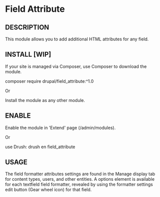 # Field Attribute

## DESCRIPTION

This module allows you to add additional HTML attributes for any field.

## INSTALL [WIP]

If your site is managed via Composer, use Composer to download the module.

composer require drupal/field_attribute:^1.0

Or

Install the module as any other module.

## ENABLE

Enable the module in 'Extend' page (/admin/modules).

Or

use Drush: drush en field_attribute

## USAGE

The field formatter attributes settings are found in the Manage display tab for content types, users, and other entities. A options element is available for each textfield field formatter, revealed by using the formatter settings edit button (Gear wheel icon) for that field.
